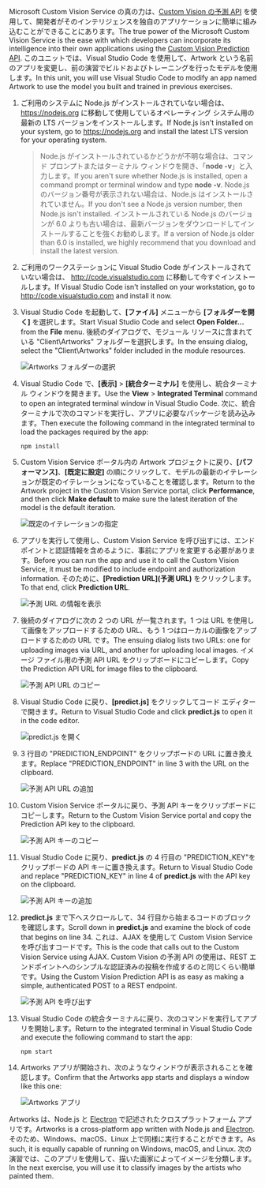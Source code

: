 <span data-ttu-id="9e6cf-101">Microsoft Custom Vision Service の真の力は、[Custom Vision の予測 API](https://southcentralus.dev.cognitive.microsoft.com/docs/services/eb68250e4e954d9bae0c2650db79c653/operations/58acd3c1ef062f0344a42814) を使用して、開発者がそのインテリジェンスを独自のアプリケーションに簡単に組み込むことができることにあります。</span><span class="sxs-lookup"><span data-stu-id="9e6cf-101">The true power of the Microsoft Custom Vision Service is the ease with which developers can incorporate its intelligence into their own applications using the [Custom Vision Prediction API](https://southcentralus.dev.cognitive.microsoft.com/docs/services/eb68250e4e954d9bae0c2650db79c653/operations/58acd3c1ef062f0344a42814).</span></span> <span data-ttu-id="9e6cf-102">このユニットでは、Visual Studio Code を使用して、Artwork という名前のアプリを変更し、前の演習でビルドおよびトレーニングを行ったモデルを使用します。</span><span class="sxs-lookup"><span data-stu-id="9e6cf-102">In this unit, you will use Visual Studio Code to modify an app named Artwork to use the model you built and trained in previous exercises.</span></span>

1. <span data-ttu-id="9e6cf-103">ご利用のシステムに Node.js がインストールされていない場合は、 https://nodejs.org に移動して使用しているオペレーティング システム用の最新の LTS バージョンをインストールします。</span><span class="sxs-lookup"><span data-stu-id="9e6cf-103">If Node.js isn't installed on your system, go to https://nodejs.org and install the latest LTS version for your operating system.</span></span>

   > <span data-ttu-id="9e6cf-104">Node.js がインストールされているかどうかが不明な場合は、コマンド プロンプトまたはターミナル ウィンドウを開き、「**node -v**」と入力します。</span><span class="sxs-lookup"><span data-stu-id="9e6cf-104">If you aren't sure whether Node.js is installed, open a command prompt or terminal window and type **node -v**.</span></span> <span data-ttu-id="9e6cf-105">Node.js のバージョン番号が表示されない場合は、Node.js はインストールされていません。</span><span class="sxs-lookup"><span data-stu-id="9e6cf-105">If you don't see a Node.js version number, then Node.js isn't installed.</span></span> <span data-ttu-id="9e6cf-106">インストールされている Node.js のバージョンが 6.0 よりも古い場合は、最新バージョンをダウンロードしてインストールすることを強くお勧めします。</span><span class="sxs-lookup"><span data-stu-id="9e6cf-106">If a version of Node.js older than 6.0 is installed, we highly recommend that you download and install the latest version.</span></span>

1. <span data-ttu-id="9e6cf-107">ご利用のワークステーションに Visual Studio Code がインストールされていない場合は、 http://code.visualstudio.com に移動して今すぐインストールします。</span><span class="sxs-lookup"><span data-stu-id="9e6cf-107">If Visual Studio Code isn't installed on your workstation, go to http://code.visualstudio.com and install it now.</span></span>

1. <span data-ttu-id="9e6cf-108">Visual Studio Code を起動して、**[ファイル]** メニューから **[フォルダーを開く]** を選択します。</span><span class="sxs-lookup"><span data-stu-id="9e6cf-108">Start Visual Studio Code and select **Open Folder...** from the **File** menu.</span></span> <span data-ttu-id="9e6cf-109">後続のダイアログで、モジュール リソースに含まれている "Client\Artworks" フォルダーを選択します。</span><span class="sxs-lookup"><span data-stu-id="9e6cf-109">In the ensuing dialog, select the "Client\Artworks" folder included in the module resources.</span></span>

    ![Artworks フォルダーの選択](../media/5-fe-select-folder.png)

1. <span data-ttu-id="9e6cf-111">Visual Studio Code で、**[表示]** > **[統合ターミナル]** を使用し、統合ターミナル ウィンドウを開きます。</span><span class="sxs-lookup"><span data-stu-id="9e6cf-111">Use the **View** > **Integrated Terminal** command to open an integrated terminal window in Visual Studio Code.</span></span> <span data-ttu-id="9e6cf-112">次に、統合ターミナルで次のコマンドを実行し、アプリに必要なパッケージを読み込みます。</span><span class="sxs-lookup"><span data-stu-id="9e6cf-112">Then execute the following command in the integrated terminal to load the packages required by the app:</span></span>

    ```
    npm install
    ```

1. <span data-ttu-id="9e6cf-113">Custom Vision Service ポータル内の Artwork プロジェクトに戻り、**[パフォーマンス]**、**[既定に設定]** の順にクリックして、モデルの最新のイテレーションが既定のイテレーションになっていることを確認します。</span><span class="sxs-lookup"><span data-stu-id="9e6cf-113">Return to the Artwork project in the Custom Vision Service portal, click **Performance**, and then click **Make default** to make sure the latest iteration of the model is the default iteration.</span></span>

    ![既定のイテレーションの指定](../media/5-portal-make-default.png)

1. <span data-ttu-id="9e6cf-115">アプリを実行して使用し、Custom Vision Service を呼び出すには、エンドポイントと認証情報を含めるように、事前にアプリを変更する必要があります。</span><span class="sxs-lookup"><span data-stu-id="9e6cf-115">Before you can run the app and use it to call the Custom Vision Service, it must be modified to include endpoint and authorization information.</span></span> <span data-ttu-id="9e6cf-116">そのために、**[Prediction URL]\(予測 URL\)** をクリックします。</span><span class="sxs-lookup"><span data-stu-id="9e6cf-116">To that end, click **Prediction URL**.</span></span>

    ![予測 URL の情報を表示](../media/5-portal-prediction-url.png)

1. <span data-ttu-id="9e6cf-118">後続のダイアログに次の 2 つの URL が一覧されます。1 つは URL を使用して画像をアップロードするための URL、もう 1 つはローカルの画像をアップロードするための URL です。</span><span class="sxs-lookup"><span data-stu-id="9e6cf-118">The ensuing dialog lists two URLs: one for uploading images via URL, and another for uploading local images.</span></span> <span data-ttu-id="9e6cf-119">イメージ ファイル用の予測 API URL をクリップボードにコピーします。</span><span class="sxs-lookup"><span data-stu-id="9e6cf-119">Copy the Prediction API URL for image files to the clipboard.</span></span>

    ![予測 API URL のコピー](../media/5-copy-prediction-url.png)

1. <span data-ttu-id="9e6cf-121">Visual Studio Code に戻り、**[predict.js]** をクリックしてコード エディターで開きます。</span><span class="sxs-lookup"><span data-stu-id="9e6cf-121">Return to Visual Studio Code and click **predict.js** to open it in the code editor.</span></span>

    ![predict.js を開く](../media/5-vs-predict-file.png)

1. <span data-ttu-id="9e6cf-123">3 行目の "PREDICTION_ENDPOINT" をクリップボードの URL に置き換えます。</span><span class="sxs-lookup"><span data-stu-id="9e6cf-123">Replace "PREDICTION_ENDPOINT" in line 3 with the URL on the clipboard.</span></span>

    ![予測 API URL の追加](../media/5-vs-prediction-endpoint.png)

1. <span data-ttu-id="9e6cf-125">Custom Vision Service ポータルに戻り、予測 API キーをクリップボードにコピーします。</span><span class="sxs-lookup"><span data-stu-id="9e6cf-125">Return to the Custom Vision Service portal and copy the Prediction API key to the clipboard.</span></span>

    ![予測 API キーのコピー](../media/5-copy-prediction-key.png)

1. <span data-ttu-id="9e6cf-127">Visual Studio Code に戻り、**predict.js** の 4 行目の "PREDICTION_KEY"をクリップボードの API キーに置き換えます。</span><span class="sxs-lookup"><span data-stu-id="9e6cf-127">Return to Visual Studio Code and replace "PREDICTION_KEY" in line 4 of **predict.js** with the API key on the clipboard.</span></span>

    ![予測 API キーの追加](../media/5-vs-prediction-key.png)

1. <span data-ttu-id="9e6cf-129">**predict.js** まで下へスクロールして、34 行目から始まるコードのブロックを確認します。</span><span class="sxs-lookup"><span data-stu-id="9e6cf-129">Scroll down in **predict.js** and examine the block of code that begins on line 34.</span></span> <span data-ttu-id="9e6cf-130">これは、AJAX を使用して Custom Vision Service を呼び出すコードです。</span><span class="sxs-lookup"><span data-stu-id="9e6cf-130">This is the code that calls out to the Custom Vision Service using AJAX.</span></span> <span data-ttu-id="9e6cf-131">Custom Vision の予測 API の使用は、REST エンドポイントへのシンプルな認証済みの投稿を作成するのと同じくらい簡単です。</span><span class="sxs-lookup"><span data-stu-id="9e6cf-131">Using the Custom Vision Prediction API is as easy as making a simple, authenticated POST to a REST endpoint.</span></span>

    ![予測 API を呼び出す](../media/5-vs-code-block.png)

1. <span data-ttu-id="9e6cf-133">Visual Studio Code の統合ターミナルに戻り、次のコマンドを実行してアプリを開始します。</span><span class="sxs-lookup"><span data-stu-id="9e6cf-133">Return to the integrated terminal in Visual Studio Code and execute the following command to start the app:</span></span>

    ```
    npm start
    ```

1. <span data-ttu-id="9e6cf-134">Artworks アプリが開始され、次のようなウィンドウが表示されることを確認します。</span><span class="sxs-lookup"><span data-stu-id="9e6cf-134">Confirm that the Artworks app starts and displays a window like this one:</span></span>

    ![Artworks アプリ](../media/5-app-startup.png)

<span data-ttu-id="9e6cf-136">Artworks は、Node.js と [Electron](https://electron.atom.io/) で記述されたクロスプラットフォーム アプリです。</span><span class="sxs-lookup"><span data-stu-id="9e6cf-136">Artworks is a cross-platform app written with Node.js and [Electron](https://electron.atom.io/).</span></span> <span data-ttu-id="9e6cf-137">そのため、Windows、macOS、Linux 上で同様に実行することができます。</span><span class="sxs-lookup"><span data-stu-id="9e6cf-137">As such, it is equally capable of running on Windows, macOS, and Linux.</span></span> <span data-ttu-id="9e6cf-138">次の演習では、このアプリを使用して、描いた画家によってイメージを分類します。</span><span class="sxs-lookup"><span data-stu-id="9e6cf-138">In the next exercise, you will use it to classify images by the artists who painted them.</span></span>